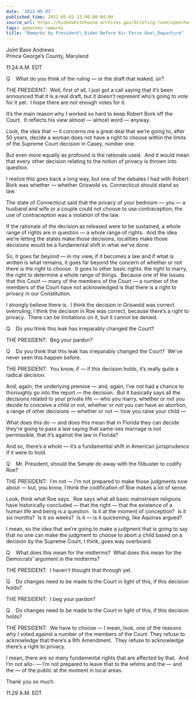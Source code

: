 ```yaml
---
date: '2022-05-03'
published_time: 2022-05-03 13:00:00-04:00
source_url: https://bidenwhitehouse.archives.gov/briefing-room/speeches-remarks/2022/05/03/remarks-by-president-biden-before-air-force-one-departure-15/
tags: speeches-remarks
title: "Remarks by President\_Biden Before Air Force One\_Departure"
---
```

 
Joint Base Andrews  
Prince George’s County, Maryland

11:24 A.M. EDT  
  
Q    What do you think of the ruling — or the draft that leaked, sir?  
  
THE PRESIDENT:  Well, first of all, I just got a call saying that it’s
been announced that it is a real draft, but it doesn’t represent who’s
going to vote for it yet.  I hope there are not enough votes for it.  
  
It’s the main reason why I worked so hard to keep Robert Bork off the
Court.  It reflects his view almost — almost word — anyway.  
  
Look, the idea that — it concerns me a great deal that we’re going to,
after 50 years, decide a woman does not have a right to choose within
the limits of the Supreme Court decision in Casey, number one.  
  
But even more equally as profound is the rationale used.  And it would
mean that every other decision relating to the notion of privacy is
thrown into question.   
  
I realize this goes back a long way, but one of the debates I had with
Robert Bork was whether — whether Griswold vs. Connecticut should stand
as law.   
  
The state of Connecticut said that the privacy of your bedroom — you — a
husband and wife or a couple could not choose to use contraception; the
use of contraception was a violation of the law.  
  
If the rationale of the decision as released were to be sustained, a
whole range of rights are in question — a whole range of rights.  And
the idea we’re letting the states make those decisions, localities make
those decisions would be a fundamental shift in what we’ve done.  
  
So, it goes far beyond — in my view, if it becomes a law and if what is
written is what remains, it goes far beyond the concern of whether or
not there is the right to choose.  It goes to other basic rights: the
right to marry, the right to determine a whole range of things.  Because
one of the issues that this Court — many of the members of the Court — a
number of the members of the Court have not acknowledged is that there
is a right to privacy in our Constitution.  
  
I strongly believe there is.  I think the decision in Griswold was
correct overruling; I think the decision in Roe was correct, because
there’s a right to privacy.  There can be limitations on it, but it
cannot be denied.  
  
Q    Do you think this leak has irreparably changed the Court?  
  
THE PRESIDENT:  Beg your pardon?  
  
Q    Do you think that this leak has irreparably changed the Court? 
We’ve never seen this happen before.

THE PRESIDENT:  You know, if — if this decision holds, it’s really quite
a radical decision. 

And, again, the underlying premise — and, again, I’ve not had a chance
to thoroughly go into the report — the decision.  But it basically says
all the decisions related to your private life — who you marry, whether
or not you decide to conceive a child or not, whether or not you can
have an abortion, a range of other decisions — whether or not — how you
raise your child —

What does this do — and does this mean that in Florida they can decide
they’re going to pass a law saying that same-sex marriage is not
permissible, that it’s against the law in Florida?

And so, there’s a whole — it’s a fundamental shift in American
jurisprudence if it were to hold.

Q    Mr. President, should the Senate do away with the filibuster to
codify Roe?

THE PRESIDENT:  I’m not — I’m not prepared to make those judgments now
about — but, you know, I think the codification of Roe makes a lot of
sense.

Look, think what Roe says.  Roe says what all basic mainstream religions
have historically concluded — that the right — that the existence of a
human life and being is a question.  Is it at the moment of conception? 
Is it six months?  Is it six weeks?  Is it — is it quickening, like
Aquinas argued? 

I mean, so the idea that we’re going to make a judgment that is going to
say that no one can make the judgment to choose to abort a child based
on a decision by the Supreme Court, I think, goes way overboard.

Q    What does this mean for the midterms?  What does this mean for the
Democrats’ argument in the midterms?

THE PRESIDENT:  I haven’t thought that through yet.

Q    Do changes need to be made to the Court in light of this, if this
decision holds?

THE PRESIDENT:  I beg your pardon?

Q    Do changes need to be made to the Court in light of this, if this
decision holds?

THE PRESIDENT:  We have to choose — I mean, look, one of the reasons why
I voted against a number of the members of the Court: They refuse to
acknowledge that there’s a 9th Amendment.  They refuse to acknowledge
there’s a right to privacy.

I mean, there are so many fundamental rights that are affected by that. 
And I’m not allo- — I’m not prepared to leave that to the whims and the
— and the — of the public at the moment in local areas.

Thank you so much.

11:29 A.M. EDT
